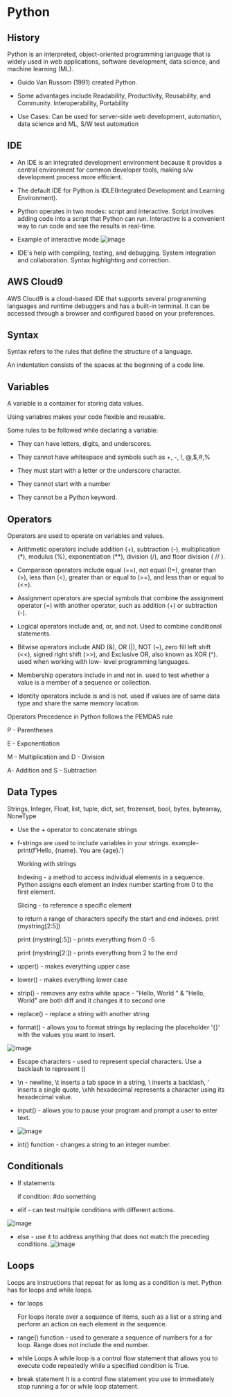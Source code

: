 # Python 

## History


Python is an interpreted, object-oriented programming language that is widely used in web applications, software development, data science, and machine learning (ML). 


- Guido Van Russom (1991) created Python.

- Some advantages include Readability, Productivity, Reusability, and Community. Interoperability, Portability

- Use Cases: Can be used for server-side web development, automation, data science and ML, S/W test automation

## IDE

- An IDE is an integrated development environment because it provides a central environment for common developer tools, making s/w development process more efficient.
  
- The default IDE for Python is IDLE(Integrated Development and Learning Environment).
  
-  Python operates in two modes: script and interactive. Script involves adding code into a script that Python can run. Interactive is a convenient way to run code and see the results in real-time.

- Example of interactive mode ![image](https://github.com/chandanab12/AWS-Cloud-Inst./assets/54497878/dd3878d6-d5a9-4a7f-a7a8-1f168faf6100)


-  IDE's help with compiling, testing, and debugging. System integration and collaboration. Syntax highlighting and correction.

## AWS Cloud9

AWS Cloud9 is a cloud-based IDE that supports several programming languages and runtime debuggers and has a built-in terminal. It can be accessed through a browser and configured based on your preferences. 

## Syntax 

Syntax refers to the rules that define the structure of a language. 

An indentation consists of the spaces at the beginning of a code line. 

## Variables 

A variable is a container for storing data values. 

Using variables makes your code flexible and reusable. 

Some rules to be followed while declaring a variable:

- They can have letters, digits, and underscores.

- They cannot have whitespace and symbols such as +, -, !, @,$,#,%

- They must start with a letter or the underscore character.

- They cannot start with a number

- They cannot be a Python keyword.

## Operators

Operators are used to operate on variables and values. 

- Arithmetic operators include addition (+), subtraction (-), multiplication (*), modulus (%), exponentiation (**), division (/), and floor division ( // ).

- Comparison operators include equal (==), not equal (!=), greater than (>), less than (<), greater than or equal to (>=), and less than or equal to (<=).

- Assignment operators are special symbols that combine the assignment operator (=) with another operator, such as addition (+) or subtraction (-).

- Logical operators include and, or, and not. Used to combine conditional statements.

- Bitwise operators include AND (&), OR (|), NOT (~), zero fill left shift (<<), signed right shift (>>), and Exclusive OR, also known as XOR (^). used when working with low- level programming languages.

- Membership operators include in and not in. used to test whether a value is a member of a sequence or collection.

- Identity operators include is and is not. used if values are of same data type and share the same memory location.

Operators Precedence in Python follows the PEMDAS rule 

P - Parentheses

E - Exponentiation

M - Multiplication and D - Division 

A- Addition and S - Subtraction 


## Data Types

Strings, Integer, Float, list, tuple, dict, set, frozenset, bool, bytes, bytearray, NoneType

- Use the + operator to concatenate strings

- f-strings are used to include variables in your strings.
  example- print(f'Hello, {name}. You are {age}.')

  Working with strings

  Indexing - a method to access individual elements in a sequence. Python assigns each element an index number starting from 0 to the first element.

  Slicing - to reference a specific element

  to return a range of characters specify the start and end indexes.
  print (mystring[2:5])

  print (mystring[:5]) - prints everything from 0 -5

  print (mystring[2:]) - prints everything from 2 to the end


- upper() - makes everything upper case

- lower() - makes everything lower case

- strip() - removes any extra white space      - "Hello, World " & "Hello, World" are both diff and it changes it to second one

- replace() - replace a string with another string

- format() - allows you to format strings by replacing the placeholder '{}' with the values you want to insert. 

![image](https://github.com/chandanab12/AWS-Cloud-Inst./assets/54497878/9b632545-ef60-4feb-8f71-18a010a04055)


- Escape characters - used to represent special characters. Use a backlash to represent (\)

- \n - newline, \t inserts a tab space in a string, \\ inserts a backlash, \' inserts a single quote, \xhh hexadecimal represents a character using its hexadecimal value.

- input() - allows you to pause your program and prompt a user to enter text.

- ![image](httop[pps://github.com/chandanab12/AWS-Cloud-Inst./assets/54497878/d31b752a-6a8e-4d69-8bec-35539fbdd221)

- int() function - changes a string to an integer number.

## Conditionals

- If statements

  if condition:
    #do something

- elif - can test multiple conditions with different actions. 

![image](https://github.com/chandanab12/AWS-Cloud-Inst./assets/54497878/231c5b66-1a33-409d-b02b-6724ee667d3e)

- else - use it to address anything that does not match the preceding conditions. 
![image](https://github.com/chandanab12/AWS-Cloud-Inst./assets/54497878/ebeb88e7-a66f-4872-b9cd-6c60c2209793)

## Loops 

Loops are instructions that repeat for as lomg as a condition is met. Python has for loops and while loops. 

- for loops

  For loops iterate over a sequence of items, such as a list or a string and perform an action on each element in the sequence.

- range() function - used to generate a sequence of numbers for a for loop. Range does not include the end number.

- while Loops
  A while loop is a control flow statement that allows you to execute code repeatedly while a specified condition is True.

- break statement
  It is a control flow statement you use to immediately stop running a for or while loop statement. 
  
